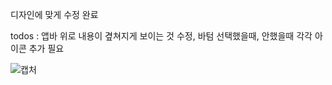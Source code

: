디자인에 맞게 수정 완료

todos :
 앱바 위로 내용이 곂쳐지게 보이는 것 수정,
 바텀 선택했을때, 안했을때 각각 아이콘 추가 필요


![캡처](https://user-images.githubusercontent.com/56612792/140065501-0b08669d-892d-4cd0-88f5-5f97886d8a6c.PNG)
